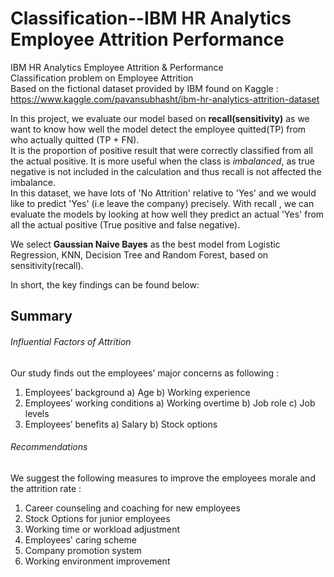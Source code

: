 # Classification--IBM HR Analytics Employee Attrition Performance<br/>
IBM HR Analytics Employee Attrition & Performance<br/>
Classification problem on Employee Attrition <br/>
Based on the fictional dataset provided by IBM found on Kaggle :<br/>
https://www.kaggle.com/pavansubhasht/ibm-hr-analytics-attrition-dataset<br/>

In this project, we evaluate our model based on **recall(sensitivity)** as we want to know how well the model detect the employee quitted(TP) from who actually quitted (TP + FN).<br/>
It is the proportion of positive result that were correctly classified from all the actual positive.
It is more useful when the class is *imbalanced*, as true negative is not included in the calculation and thus recall is not affected the imbalance.<br/>
In this dataset, we have lots of 'No Attrition' relative to 'Yes' and we would like to predict 'Yes' (i.e leave the company) precisely.
With recall , we can evaluate the models by looking at how well they predict an actual 'Yes' from all the actual positive (True positive and false negative).<br/>

We select **Gaussian Naive Bayes** as the best model from Logistic Regression, KNN, Decision Tree and Random Forest, based on sensitivity(recall).<br/>

In short, the key findings can be found below:<br/>


## Summary   <br/>


###### Influential Factors of Attrition<br/>
Our study finds out the employees’ major concerns as following : <br/>
 1) Employees’ background 
    a) Age 
    b) Working experience
 2) Employees’ working conditions
    a) Working overtime
    b) Job role
    c) Job levels
 3) Employees’ benefits
    a) Salary
    b) Stock options


###### Recommendations 
 We suggest the following measures to improve the employees morale and the attrition rate :
 1) Career counseling and coaching for new employees
 2) Stock Options for junior employees
 3) Working time or workload adjustment
 4) Employees' caring scheme
 5) Company promotion system
 6) Working environment improvement
